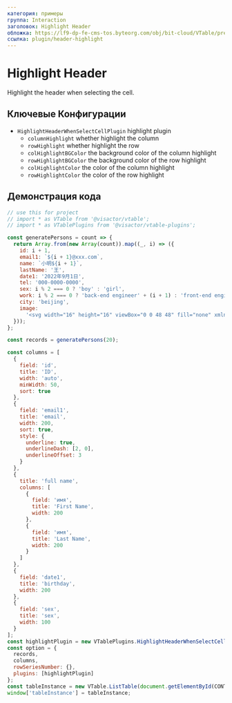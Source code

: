 ```yaml
---
категория: примеры
группа: Interaction
заголовок: Highlight Header
обложка: https://lf9-dp-fe-cms-tos.byteorg.com/obj/bit-cloud/VTable/preview/head-highlight.png
ссылка: plugin/header-highlight
---
```


# Highlight Header

Highlight the header when selecting the cell.

## Ключевые Конфигурации

- `HighlightHeaderWhenSelectCellPlugin` highlight plugin
  - `columnHighlight` whether highlight the column
  - `rowHighlight` whether highlight the row
  - `colHighlightBGColor` the background color of the column highlight
  - `rowHighlightBGColor` the background color of the row highlight
  - `colHighlightColor` the color of the column highlight
  - `rowHighlightColor` the color of the row highlight

## Демонстрация кода

```javascript livedemo template=vtable
// use this for project
// import * as VTable from '@visactor/vtable';
// import * as VTablePlugins from '@visactor/vtable-plugins';

const generatePersons = count => {
  return Array.from(new Array(count)).map((_, i) => ({
    id: i + 1,
    email1: `${i + 1}@xxx.com`,
    name: `小明${i + 1}`,
    lastName: '王',
    date1: '2022年9月1日',
    tel: '000-0000-0000',
    sex: i % 2 === 0 ? 'boy' : 'girl',
    work: i % 2 === 0 ? 'back-end engineer' + (i + 1) : 'front-end engineer' + (i + 1),
    city: 'beijing',
    image:
      '<svg width="16" height="16" viewBox="0 0 48 48" fill="none" xmlns="http://www.w3.org/2000/svg"><path d="M34 10V4H8V38L14 35" stroke="#f5a623" stroke-width="1" stroke-linecap="round" stroke-linejoin="round"/><path d="M14 44V10H40V44L27 37.7273L14 44Z" fill="#f5a623" stroke="#f5a623" stroke-width="1" stroke-linejoin="round"/></svg>'
  }));
};

const records = generatePersons(20);

const columns = [
  {
    field: 'id',
    title: 'ID',
    width: 'auto',
    minWidth: 50,
    sort: true
  },
  {
    field: 'email1',
    title: 'email',
    width: 200,
    sort: true,
    style: {
      underline: true,
      underlineDash: [2, 0],
      underlineOffset: 3
    }
  },
  {
    title: 'full name',
    columns: [
      {
        field: 'имя',
        title: 'First Name',
        width: 200
      },
      {
        field: 'имя',
        title: 'Last Name',
        width: 200
      }
    ]
  },
  {
    field: 'date1',
    title: 'birthday',
    width: 200
  },
  {
    field: 'sex',
    title: 'sex',
    width: 100
  }
];
const highlightPlugin = new VTablePlugins.HighlightHeaderWhenSelectCellPlugin();
const option = {
  records,
  columns,
  rowSeriesNumber: {},
  plugins: [highlightPlugin]
};
const tableInstance = new VTable.ListTable(document.getElementById(CONTAINER_ID), option);
window['tableInstance'] = tableInstance;


```
